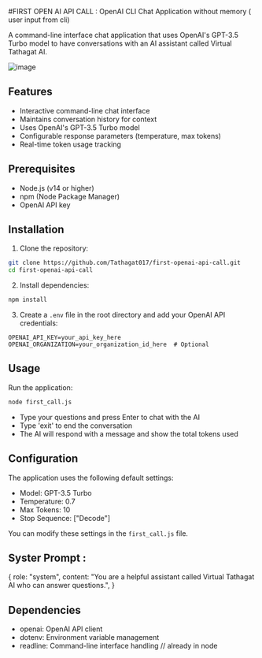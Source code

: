 #FIRST OPEN AI API CALL :  OpenAI CLI Chat Application without memory ( user input from cli)

A command-line interface chat application that uses OpenAI's GPT-3.5 Turbo model to have conversations with an AI assistant called Virtual Tathagat AI.

![image](https://github.com/user-attachments/assets/d34660b4-721a-4934-9025-f7bb23cc17aa)


## Features

- Interactive command-line chat interface
- Maintains conversation history for context
- Uses OpenAI's GPT-3.5 Turbo model
- Configurable response parameters (temperature, max tokens)
- Real-time token usage tracking

## Prerequisites

- Node.js (v14 or higher)
- npm (Node Package Manager)
- OpenAI API key

## Installation

1. Clone the repository:

```bash
git clone https://github.com/Tathagat017/first-openai-api-call.git
cd first-openai-api-call
```

2. Install dependencies:

```bash
npm install
```

3. Create a `.env` file in the root directory and add your OpenAI API credentials:

```env
OPENAI_API_KEY=your_api_key_here
OPENAI_ORGANIZATION=your_organization_id_here  # Optional
```

## Usage

Run the application:

```bash
node first_call.js
```

- Type your questions and press Enter to chat with the AI
- Type 'exit' to end the conversation
- The AI will respond with a message and show the total tokens used

## Configuration

The application uses the following default settings:

- Model: GPT-3.5 Turbo
- Temperature: 0.7
- Max Tokens: 10
- Stop Sequence: ["Decode"]

You can modify these settings in the `first_call.js` file.

## Syster Prompt : 
  {
    role: "system",
    content:
      "You are a helpful assistant called Virtual Tathagat AI who can answer questions.",
  }

## Dependencies

- openai: OpenAI API client
- dotenv: Environment variable management
- readline: Command-line interface handling // already in node
